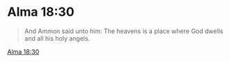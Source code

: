 # Alma 18:30

> And Ammon said unto him: The heavens is a place where God dwells and all his holy angels.

[Alma 18:30](https://www.churchofjesuschrist.org/study/scriptures/bofm/alma/18?lang=eng&id=p30#p30)


